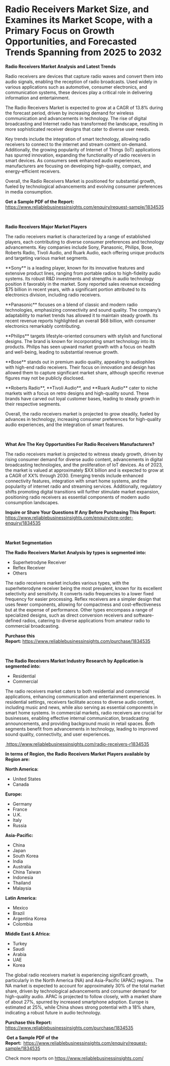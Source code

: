 <p><h1>Radio Receivers Market Size, and Examines its Market Scope, with a Primary Focus on Growth Opportunities, and Forecasted Trends Spanning from 2025 to 2032</h1></p><p><strong>Radio Receivers Market Analysis and Latest Trends</strong></p>
<p><p>Radio receivers are devices that capture radio waves and convert them into audio signals, enabling the reception of radio broadcasts. Used widely in various applications such as automotive, consumer electronics, and communication systems, these devices play a critical role in delivering information and entertainment.</p><p>The Radio Receivers Market is expected to grow at a CAGR of 13.8% during the forecast period, driven by increasing demand for wireless communication and advancements in technology. The rise of digital broadcasting and Internet radio has transformed the landscape, resulting in more sophisticated receiver designs that cater to diverse user needs.</p><p>Key trends include the integration of smart technology, allowing radio receivers to connect to the internet and stream content on-demand. Additionally, the growing popularity of Internet of Things (IoT) applications has spurred innovation, expanding the functionality of radio receivers in smart devices. As consumers seek enhanced audio experiences, manufacturers are focusing on developing high-quality, compact, and energy-efficient receivers.</p><p>Overall, the Radio Receivers Market is positioned for substantial growth, fueled by technological advancements and evolving consumer preferences in media consumption.</p></p>
<p><strong>Get a Sample PDF of the Report:&nbsp;</strong> <a href="https://www.reliablebusinessinsights.com/enquiry/request-sample/1834535?utm_campaign=3051&utm_medium=2&utm_source=Github&utm_content=ia&utm_term=06042025&utm_id=radio-receivers">https://www.reliablebusinessinsights.com/enquiry/request-sample/1834535</a></p>
<p>&nbsp;</p>
<p><strong>Radio Receivers Major Market Players</strong></p>
<p><p>The radio receivers market is characterized by a range of established players, each contributing to diverse consumer preferences and technology advancements. Key companies include Sony, Panasonic, Philips, Bose, Roberts Radio, Tivoli Audio, and Ruark Audio, each offering unique products and targeting various market segments.</p><p>**Sony** is a leading player, known for its innovative features and extensive product lines, ranging from portable radios to high-fidelity audio systems. Its robust R&D investments and strengths in audio technology position it favorably in the market. Sony reported sales revenue exceeding $75 billion in recent years, with a significant portion attributed to its electronics division, including radio receivers.</p><p>**Panasonic** focuses on a blend of classic and modern radio technologies, emphasizing connectivity and sound quality. The company’s adaptability to market trends has allowed it to maintain steady growth. Its recent revenue reports highlighted an overall $68 billion, with consumer electronics remarkably contributing.</p><p>**Philips** targets lifestyle-oriented consumers with stylish and functional designs. The brand is known for incorporating smart technology into its products. Philips has seen upward market growth with a focus on health and well-being, leading to substantial revenue growth.</p><p>**Bose** stands out in premium audio quality, appealing to audiophiles with high-end radio receivers. Their focus on innovation and design has allowed them to capture significant market share, although specific revenue figures may not be publicly disclosed.</p><p>**Roberts Radio**, **Tivoli Audio**, and **Ruark Audio** cater to niche markets with a focus on retro designs and high-quality sound. These brands have carved out loyal customer bases, leading to steady growth in their respective segments.</p><p>Overall, the radio receivers market is projected to grow steadily, fueled by advances in technology, increasing consumer preferences for high-quality audio experiences, and the integration of smart features.</p></p>
<p>&nbsp;</p>
<p><strong>What Are The Key Opportunities For Radio Receivers Manufacturers?</strong></p>
<p><p>The radio receivers market is projected to witness steady growth, driven by rising consumer demand for diverse audio content, advancements in digital broadcasting technologies, and the proliferation of IoT devices. As of 2023, the market is valued at approximately $XX billion and is expected to grow at a CAGR of XX% through 2030. Emerging trends include enhanced connectivity features, integration with smart home systems, and the popularity of internet radio and streaming services. Additionally, regulatory shifts promoting digital transitions will further stimulate market expansion, positioning radio receivers as essential components of modern audio consumption landscapes.</p></p>
<p><strong>Inquire or Share Your Questions If Any Before Purchasing This Report:</strong> <a href="https://www.reliablebusinessinsights.com/enquiry/pre-order-enquiry/1834535?utm_campaign=3051&utm_medium=2&utm_source=Github&utm_content=ia&utm_term=06042025&utm_id=radio-receivers">https://www.reliablebusinessinsights.com/enquiry/pre-order-enquiry/1834535</a></p>
<p>&nbsp;</p>
<p><strong>Market Segmentation</strong></p>
<p><strong>The Radio Receivers Market Analysis by types is segmented into:</strong></p>
<p><ul><li>Superhetrodyne Receiver</li><li>Reflex Receiver</li><li>Others</li></ul></p>
<p><p>The radio receivers market includes various types, with the superheterodyne receiver being the most prevalent, known for its excellent selectivity and sensitivity. It converts radio frequencies to a lower fixed frequency for easier processing. Reflex receivers are a simpler design that uses fewer components, allowing for compactness and cost-effectiveness but at the expense of performance. Other types encompass a range of specialized designs, such as direct conversion receivers and software-defined radios, catering to diverse applications from amateur radio to commercial broadcasting.</p></p>
<p><strong>Purchase this Report:&nbsp;</strong><a href="https://www.reliablebusinessinsights.com/purchase/1834535?utm_campaign=3051&utm_medium=2&utm_source=Github&utm_content=ia&utm_term=06042025&utm_id=radio-receivers">https://www.reliablebusinessinsights.com/purchase/1834535</a></p>
<p>&nbsp;</p>
<p><strong>The Radio Receivers Market Industry Research by Application is segmented into:</strong></p>
<p><ul><li>Residential</li><li>Commercial</li></ul></p>
<p><p>The radio receivers market caters to both residential and commercial applications, enhancing communication and entertainment experiences. In residential settings, receivers facilitate access to diverse audio content, including music and news, while also serving as essential components in smart home systems. In commercial markets, radio receivers are crucial for businesses, enabling effective internal communication, broadcasting announcements, and providing background music in retail spaces. Both segments benefit from advancements in technology, leading to improved sound quality, connectivity, and user experiences.</p></p>
<p><a href="https://www.reliablebusinessinsights.com/radio-receivers-r1834535?utm_campaign=3051&utm_medium=2&utm_source=Github&utm_content=ia&utm_term=06042025&utm_id=radio-receivers">&nbsp;https://www.reliablebusinessinsights.com/radio-receivers-r1834535</a></p>
<p><strong>In terms of Region, the Radio Receivers Market Players available by Region are:</strong></p>
<p>
    <p> <strong> North America: </strong>
        <ul>
            <li>United States</li>
            <li>Canada</li>
        </ul>
        </p> 
    <p> <strong> Europe: </strong>
        <ul>
            <li>Germany</li>
            <li>France</li>
            <li>U.K.</li>
            <li>Italy</li>
            <li>Russia</li>
        </ul>
        </p> 
    <p> <strong> Asia-Pacific: </strong>
        <ul>
            <li>China</li>
            <li>Japan</li>
            <li>South Korea</li>
            <li>India</li>
            <li>Australia</li>
            <li>China Taiwan</li>
            <li>Indonesia</li>
            <li>Thailand</li>
            <li>Malaysia</li>
        </ul>
        </p> 
    <p> <strong> Latin America: </strong>
        <ul>
            <li>Mexico</li>
            <li>Brazil</li>
            <li>Argentina Korea</li>
            <li>Colombia</li>
        </ul>
        </p> 
    <p> <strong> Middle East & Africa: </strong>
        <ul>
            <li>Turkey</li>
            <li>Saudi</li>
            <li>Arabia</li>
            <li>UAE</li>
            <li>Korea</li>
        </ul>
    </p>
    </p>
<p><p>The global radio receivers market is experiencing significant growth, particularly in the North America (NA) and Asia-Pacific (APAC) regions. The NA market is expected to account for approximately 30% of the total market share, driven by technological advancements and consumer demand for high-quality audio. APAC is projected to follow closely, with a market share of about 27%, spurred by increased smartphone adoption. Europe is estimated at 25%, while China shows strong potential with a 18% share, indicating a robust future in audio technology.</p></p>
<p><strong>Purchase this Report: </strong><a href="https://www.reliablebusinessinsights.com/purchase/1834535?utm_campaign=3051&utm_medium=2&utm_source=Github&utm_content=ia&utm_term=06042025&utm_id=radio-receivers">https://www.reliablebusinessinsights.com/purchase/1834535</a></p>
<p>&nbsp;<strong>Get a Sample PDF of the Report:&nbsp;&nbsp;</strong><a href="https://www.reliablebusinessinsights.com/enquiry/request-sample/1834535?utm_campaign=3051&utm_medium=2&utm_source=Github&utm_content=ia&utm_term=06042025&utm_id=radio-receivers">https://www.reliablebusinessinsights.com/enquiry/request-sample/1834535</a></p>
<p><strong></strong></p>
<p>Check more reports on <a href="https://www.reliablebusinessinsights.com/?utm_campaign=3051&utm_medium=2&utm_source=Github&utm_content=ia&utm_term=06042025&utm_id=radio-receivers">https://www.reliablebusinessinsights.com/</a></p>